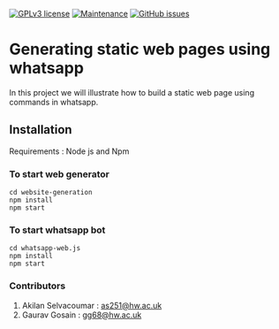 [![GPLv3 license](https://img.shields.io/badge/License-GPLv3-blue.svg)](http://perso.crans.org/besson/LICENSE.html)
[![Maintenance](https://img.shields.io/badge/Maintained%3F-yes-green.svg)](https://GitHub.com/Naereen/StrapDown.js/graphs/commit-activity)
[![GitHub issues](https://img.shields.io/github/issues/Naereen/StrapDown.js.svg)](https://GitHub.com/Naereen/StrapDown.js/issues/)


# Generating static web pages using whatsapp 
In this project we will illustrate how to build a static web page using commands in whatsapp. 

## Installation
Requirements : Node js and Npm 

### To start web generator

``` 
cd website-generation
npm install 
npm start
```


### To start whatsapp bot

``` 
cd whatsapp-web.js
npm install 
npm start
```

### Contributors 
1. Akilan Selvacoumar : as251@hw.ac.uk
2. Gaurav Gosain : gg68@hw.ac.uk

